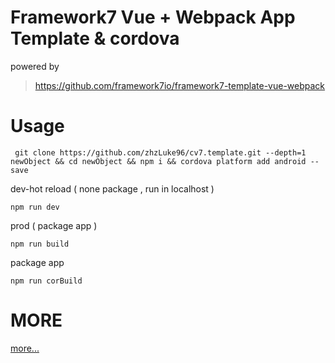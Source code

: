 # Framework7 Vue + Webpack App Template & cordova

powered by

> https://github.com/framework7io/framework7-template-vue-webpack


# Usage
```
 git clone https://github.com/zhzLuke96/cv7.template.git --depth=1 newObject && cd newObject && npm i && cordova platform add android --save
```
dev-hot reload ( none package , run in localhost )
```
npm run dev
```
prod ( package app )
```
npm run build
```
package app
```
npm run corBuild
```

# MORE
[more...](https://github.com/zhzLuke96/Z-turn.Notes/tree/master/mobile/base)
